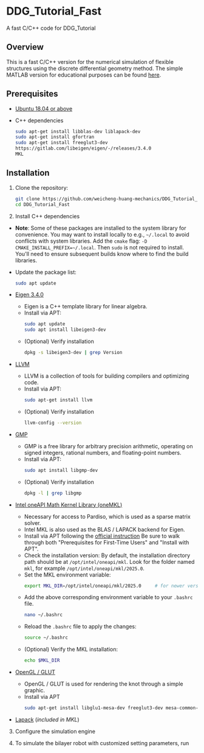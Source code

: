 # DDG_Tutorial_Fast
A fast C/C++ code for DDG_Tutorial

## Overview

This is a fast C/C++ version for the numerical simulation of flexible structures using the discrete differential geometry method. The simple MATLAB version for educational purposes can be found [here](https://github.com/weicheng-huang-mechanics/DDG_Tutorial).

## Prerequisites

- [Ubuntu 18.04 or above](https://ubuntu.com/tutorials/install-ubuntu-desktop#1-overview)
- C++ dependencies
     
   ```bash
   sudo apt-get install libblas-dev liblapack-dev
   sudo apt-get install gfortran
   sudo apt-get install freeglut3-dev
   https://gitlab.com/libeigen/eigen/-/releases/3.4.0
   MKL
   ```

## Installation

1. Clone the repository:
   ```bash
   git clone https://github.com/weicheng-huang-mechanics/DDG_Tutorial_Fast.git
   cd DDG_Tutorial_Fast
   ```
   
2. Install C++ dependencies

- **Note**: Some of these packages are installed to the system library for convenience. You may want to install locally to e.g., `~/.local` to avoid conflicts with system libraries. Add the `cmake` flag: `-D CMAKE_INSTALL_PREFIX=~/.local`. Then `sudo` is not required to install. You'll need to ensure subsequent builds know where to find the build libraries.
- Update the package list:
  ```bash
  sudo apt update
  ```
    
- [Eigen 3.4.0](http://eigen.tuxfamily.org/index.php?title=Main_Page)
  - Eigen is a C++ template library for linear algebra.
  - Install via APT:
    ```bash
    sudo apt update
    sudo apt install libeigen3-dev
    ```
  - (Optional) Verify installation
    ```bash
    dpkg -s libeigen3-dev | grep Version
    ```

- [LLVM](https://releases.llvm.org/download.html)
  - LLVM is a collection of tools for building compilers and optimizing code.
  - Install via APT:
    ```bash
    sudo apt-get install llvm
    ```
  - (Optional) Verify installation
    ```bash
    llvm-config --version
    ```
    
- [GMP](https://gmplib.org/)
  - GMP is a free library for arbitrary precision arithmetic, operating on signed integers, rational numbers, and floating-point numbers.
  - Install via APT:
    ```bash
    sudo apt install libgmp-dev
    ```
  - (Optional) Verify installation
    ```bash
    dpkg -l | grep libgmp
    ```

- [Intel oneAPI Math Kernel Library (oneMKL)](https://www.intel.com/content/www/us/en/developer/tools/oneapi/onemkl-download.html?operatingsystem=linux&distributions=webdownload&options=online)
  - Necessary for access to Pardiso, which is used as a sparse matrix solver.
  - Intel MKL is also used as the BLAS / LAPACK backend for Eigen.
  - Install via APT following the [official instruction](https://www.intel.com/content/www/us/en/developer/tools/oneapi/onemkl-download.html?operatingsystem=linux&linux-install=apt) Be sure to walk through both "Prerequisites for First-Time Users" and "Install with APT".
  - Check the installation version:
    By default, the installation directory path should be at `/opt/intel/oneapi/mkl`.
    Look for the folder named `mkl`, for example `/opt/intel/oneapi/mkl/2025.0`.
  - Set the MKL environment variable:
    ```bash
    export MKL_DIR=/opt/intel/oneapi/mkl/2025.0     # for newer versions
    ```
  - Add the above corresponding environment variable to your `.bashrc` file.
    ```bash
    nano ~/.bashrc
    ```
  - Reload the `.bashrc` file to apply the changes:
    ```bash
    source ~/.bashrc
    ```
  - (Optional) Verify the MKL installation:
    ```bash
    echo $MKL_DIR
    ```

- [OpenGL / GLUT](https://www.opengl.org/)
  - OpenGL / GLUT is used for rendering the knot through a simple graphic.
  - Install via APT
    ```bash
    sudo apt-get install libglu1-mesa-dev freeglut3-dev mesa-common-dev`
    ```

- [Lapack](https://www.netlib.org/lapack/) (*included in MKL*)

3. Configure the simulation engine


4. To simulate the bilayer robot with customized setting parameters, run

